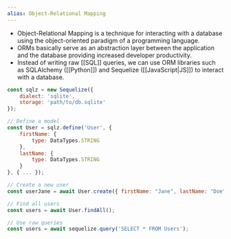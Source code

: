 ```yaml
---
alias: Object-Relational Mapping
---
```


- Object-Relational Mapping is a technique for interacting with a database using the object-oriented paradigm of a programming language.
- ORMs basically serve as an abstraction layer between the application and the database providing increased developer productivity.
- Instead of writing raw [[SQL]] queries, we can use ORM libraries such as SQLAlchemy ([[Python]]) and Sequelize ([[JavaScript|JS]]) to interact with a database.

```js
const sqlz = new Sequelize({
    dialect: 'sqlite',
    storage: 'path/to/db.sqlite'
});

// Define a model
const User = sqlz.define('User', {
    firstName: {
        type: DataTypes.STRING
    },
    lastName: {
        type: DataTypes.STRING
    }
}, { ... });

// Create a new user
const userJane = await User.create({ firstName: "Jane", lastName: "Doe" });

// Find all users
const users = await User.findAll();

// Use raw queries
const users = await sequelize.query('SELECT * FROM Users');
```
